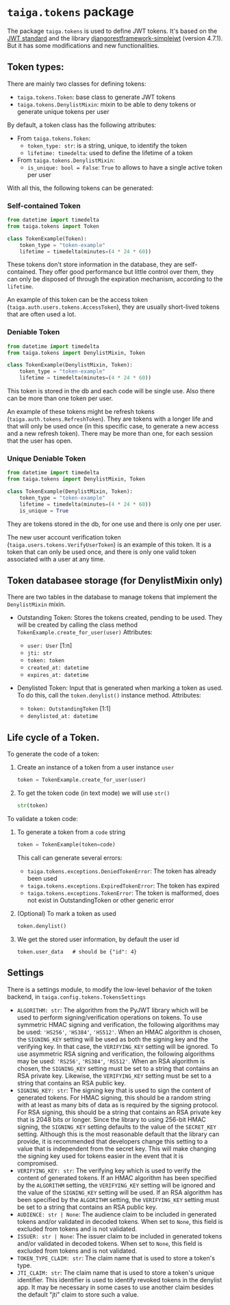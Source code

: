 # `taiga.tokens` package

The package `taiga.tokens` is used to define JWT tokens. It's based on the [JWT standard](https://jwt.io) and the library [djangorestframework-simplejwt](https://github.com/jazzband/djangorestframework-simplejwt) (version 4.7.1). But it has some modifications and new functionalities.


## Token types:

There are mainly two classes for defining tokens:

- `taiga.tokens.Token`: base class to generate JWT tokens
- `taiga.tokens.DenylistMixin`: mixin to be able to deny tokens or generate unique tokens per user

By default, a token class has the following attributes:

- From `taiga.tokens.Token`:
  - `token_type: str`: is a string, unique, to identify the token
  - `lifetime: timedelta`: used to define the lifetime of a token
- From `taiga.tokens.DenylistMixin`:
  - `is_unique: bool = False`: `True` to allows to have a single active token per user

With all this, the following tokens can be generated:

### Self-contained Token

```python
from datetime import timedelta
from taiga.tokens import Token

class TokenExample(Token):
    token_type = "token-example"
    lifetime = timedelta(minutes=(4 * 24 * 60))
```
These tokens don't store information in the database, they are self-contained. They offer good performance but little control over them, they can only be disposed of through the expiration mechanism, according to the `lifetime`.

An example of this token can be the access token (`taiga.auth.users.tokens.AccessToken`), they are usually short-lived tokens that are often used a lot.


### Deniable Token

```python
from datetime import timedelta
from taiga.tokens import DenylistMixin, Token

class TokenExample(DenylistMixin, Token):
    token_type = "token-example"
    lifetime = timedelta(minutes=(4 * 24 * 60))
```

This token is stored in the db and each code will be single use. Also there can be more than one token per user.

An example of these tokens might be refresh tokens (`taiga.auth.tokens.RefreshToken`). They are tokens with a longer life and that will only be used once (in this specific case, to generate a new access and a new refresh token). There may be more than one, for each session that the user has open.


### Unique Deniable Token

```python
from datetime import timedelta
from taiga.tokens import DenylistMixin, Token

class TokenExample(DenylistMixin, Token):
    token_type = "token-example"
    lifetime = timedelta(minutes=(4 * 24 * 60))
    is_unique = True
```

They are tokens stored in the db, for one use and there is only one per user.

The new user account verification token (`taiga.users.tokens.VerifyUserToken`) is an example of this token. It is a token that can only be used once, and there is only one valid token associated with a user at any time.


## Token databasee storage (for DenylistMixin only)

There are two tables in the database to manage tokens that implement the `DenylistMixin` mixin.

- Outstanding Token: Stores the tokens created, pending to be used. They will be created by calling the class method `TokenExample.create_for_user(user)`
  Attributes:
  - `user: User` [1:n]
  - `jti: str`
  - `token: token`
  - `created_at: datetime`
  - `expires_at: datetime`

- Denylisted Token: Input that is generated when marking a token as used. To do this, call the `token.denylist()` instance method.
  Attributes:
  - `token: OutstandingToken` [1:1]
  - `denylisted_at: datetime`


## Life cycle of a Token.

To generate the code of a token:

1. Create an instance of a token from a user instance `user`
   ```python
   token = TokenExample.create_for_user(user)
   ```
2. To get the token code (in text mode) we will use `str()`
   ```python
   str(token)
   ```

To validate a token code:

1. To generate a token from a `code` string
   ```python
   token = TokenExample(token=code)
   ```
   This call can generate several errors:
   - `taiga.tokens.exceptions.DeniedTokenError`: The token has already been used
   - `taiga.tokens.exceptions.ExpiredTokenError`: The token has expired
   - `taiga.tokens.exceptions.TokenError`: The token is malformed, does not exist in OutstandingToken or other generic error

2. (Optional) To mark a token as used
   ```python
   token.denylist()
   ```
3. We get the stored user information, by default the user id
   ```pytho
   token.user_data   # should be {"id": 4}
   ```


## Settings

There is a settings module, to modify the low-level behavior of the token backend, in `taiga.config.tokens.TokensSettings`

- `ALGORITHM: str`:
  The algorithm from the PyJWT library which will be used to perform signing/verification operations on tokens.  To use symmetric HMAC signing and verification, the following algorithms may be used: `'HS256'`, `'HS384'`, `'HS512'`.  When an HMAC algorithm is chosen, the `SIGNING_KEY` setting will be used as both the signing key and the verifying key.  In that case, the `VERIFYING_KEY` setting will be ignored.  To use asymmetric RSA signing and verification, the following algorithms may be used: `'RS256'`, `'RS384'`, `'RS512'`.  When an RSA algorithm is chosen, the `SIGNING_KEY` setting must be set to a string that contains an RSA private key.  Likewise, the `VERIFYING_KEY` setting must be set to a string that contains an RSA public key.
- `SIGNING_KEY: str`:
  The signing key that is used to sign the content of generated tokens.  For HMAC signing, this should be a random string with at least as many bits of data as is required by the signing protocol.  For RSA signing, this should be a string that contains an RSA private key that is 2048 bits or longer.  Since the library to using 256-bit HMAC signing, the `SIGNING_KEY` setting defaults to the value of the `SECRET_KEY` setting.  Although this is the most reasonable default that the library can provide, it is recommended that developers change this setting to a value that is independent from the secret key.  This will make changing the signing key used for tokens easier in the event that it is compromised.
- `VERIFYING_KEY: str`:
  The verifying key which is used to verify the content of generated tokens. If an HMAC algorithm has been specified by the `ALGORITHM` setting, the `VERIFYING_KEY` setting will be ignored and the value of the `SIGNING_KEY` setting will be used.  If an RSA algorithm has been specified by the `ALGORITHM` setting, the `VERIFYING_KEY` setting must be set to a string that contains an RSA public key.
- `AUDIENCE: str | None`:
  The audience claim to be included in generated tokens and/or validated in decoded tokens. When set to `None`, this field is excluded from tokens and is not validated.
- `ISSUER: str | None`:
  The issuer claim to be included in generated tokens and/or validated in decoded tokens. When set to `None`, this field is excluded from tokens and is not validated.
- `TOKEN_TYPE_CLAIM: str`:
  The claim name that is used to store a token's type.
- `JTI_CLAIM: str`:
  The claim name that is used to store a token's unique identifier.  This identifier is used to identify revoked tokens in the denylist app.  It may be necessary in some cases to use another claim besides the default "jti" claim to store such a value.
